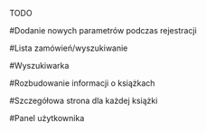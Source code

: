 TODO

#Dodanie nowych parametrów podczas rejestracji


#Lista zamówień/wyszukiwanie

#Wyszukiwarka

#Rozbudowanie informacji o książkach

#Szczegółowa strona dla każdej książki

#Panel użytkownika 




